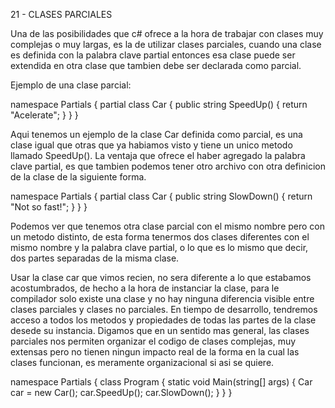 21 - CLASES PARCIALES

Una de las posibilidades que c# ofrece a la hora de trabajar con clases muy complejas o muy largas, es la de utilizar clases parciales, cuando una clase es definida con la palabra clave partial entonces esa clase puede ser extendida en otra clase que tambien debe ser declarada como parcial. 

Ejemplo de una clase parcial:

namespace Partials
{
    partial class Car
    {
        public string SpeedUp()
        {
            return "Acelerate";
        }
    }
}

Aqui tenemos un ejemplo de la clase Car definida como parcial, es una clase igual que otras que ya habiamos visto y tiene un unico metodo llamado SpeedUp(). La ventaja que ofrece el haber agregado la palabra clave partial, es que tambien podemos tener otro archivo con otra definicion de la clase de la siguiente forma.

namespace Partials
{
    partial class Car
    {
        public string SlowDown()
        {
            return "Not so fast!";
        }
    }
}

Podemos ver que tenemos otra clase parcial con el mismo nombre pero con un metodo distinto, de esta forma tenermos dos clases diferentes con el mismo nombre y la palabra clave partial, o lo que es lo mismo que decir, dos partes separadas de la misma clase.

Usar la clase car que vimos recien, no sera diferente a lo que estabamos acostumbrados, de hecho a la hora de instanciar la clase, para le compilador solo existe una clase y no hay ninguna diferencia visible entre clases parciales y clases no parciales. En tiempo de desarrollo, tendremos acceso a todos los metodos y propiedades de todas las partes de la clase desede su instancia. Digamos que en un sentido mas general, las clases parciales nos permiten organizar el codigo de clases complejas, muy extensas pero no tienen ningun impacto real de la forma en la cual las clases funcionan, es meramente organizacional si asi se quiere.

namespace Partials
{
    class Program
    {
        static void Main(string[] args)
        {
            Car car = new Car();
            car.SpeedUp();
            car.SlowDown();
        }
    }
}